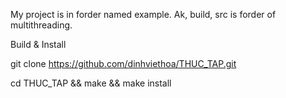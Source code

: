 My project is in forder named example. Ak, build, src is forder of multithreading.

Build & Install

  git clone https://github.com/dinhviethoa/THUC_TAP.git

  cd THUC_TAP && make && make install
